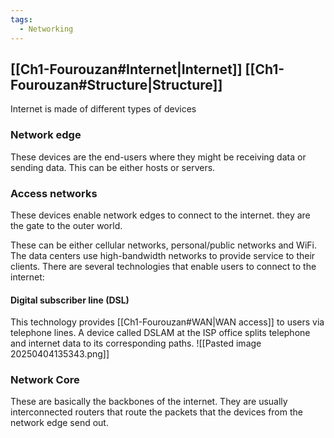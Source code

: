 ```yaml
---
tags:
  - Networking
---
```

## [[Ch1-Fourouzan#Internet|Internet]] [[Ch1-Fourouzan#Structure|Structure]]
Internet is made of different types of devices
### Network edge
These devices are the end-users where they might be receiving data or sending data. This can be either hosts or servers.
### Access networks
These devices enable network edges to connect to the internet. they are the gate to the outer world.

These can be either cellular networks, personal/public networks and WiFi. The data centers use high-bandwidth networks to provide service to their clients. There are several technologies that enable users to connect to the internet:

#### Digital subscriber line (DSL)
This technology provides [[Ch1-Fourouzan#WAN|WAN access]] to users via telephone lines. A device called DSLAM at the ISP office splits telephone and internet data to its corresponding paths.
![[Pasted image 20250404135343.png]]

### Network Core
These are basically the backbones of the internet. They are usually interconnected routers that route the packets that the devices from the network edge send out.

